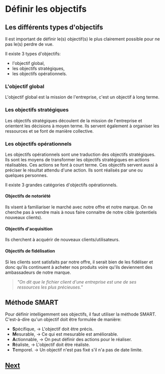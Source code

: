 # Définir les objectifs

## Les différents types d'objectifs

Il est important de définir le(s) objectif(s) le plus clairement possible pour ne pas le(s) perdre de vue.

Il existe 3 types d'objectifs:

- l'objectif global,
- les objectifs stratégiques,
- les objectifs opérationnels.

### L'objectif global

L'objectif global est la mission de l'entreprise, c'est un objectif à long terme.

### Les objectifs stratégiques

Les objectifs stratégiques découlent de la mission de l'entreprise et orientent les décisions à moyen terme. Ils servent également à organiser les ressources et se font de manière collective.

### Les objectifs opérationnels

Les objectifs opérationnels sont une traduction  des objectifs stratégiques. Ils sont les moyens de transformer les objectifs stratégiques en actions réalisables. Ces actions se font à court terme. Ces objectifs servent aussi à préciser le résultat attendu d'une action. Ils sont réalisés par une ou quelques personnes.

Il existe 3 grandes catégories d'objectifs opérationnels.

#### Objectifs de notoriété

Ils visent à familiariser le marché avec notre offre et notre marque. On ne cherche pas à vendre mais à nous faire connaitre de notre cible (potentiels nouveaux clients).

#### Objectifs d'acquisition

Ils cherchent à acquérir de nouveaux clients/utilisateurs.

#### Objectifs de fidélisation

Si les clients sont satisfaits par notre offre, il serait bien de les fidéliser et donc qu'ils continuent à acheter nos produits voire qu'ils deviennent des ambassadeurs de notre marque.

> *"On dit que le fichier client d'une entreprise est une de ses ressources les plus précieuses."*


## Méthode SMART

Pour définir intelligemment ses objectifs, il faut utiliser la méthode SMART. C'est-à-dire qu'un objectif doit être formulée de manière:

- **S**pécifique, -> L'objectif doit être précis.
- **M**esurable, -> Ce qui est mesurable est améliorable.
- **A**ctionnable, -> On peut définir des actions pour le réaliser.
- **R**éaliste, -> L'objectif doit être réaliste.
- **T**emporel. -> Un objectif n'est pas fixé s'il n'a pas de date limite.

## [Next](market-study.md)